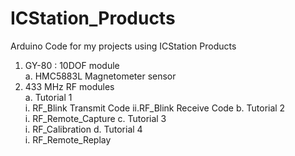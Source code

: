 # ICStation_Products
Arduino Code for my projects using ICStation Products

1. GY-80 : 10DOF module<br> 
  a. HMC5883L Magnetometer sensor
2. 433 MHz RF modules<br>
  a. Tutorial 1<br>
    i. RF_Blink Transmit Code
    ii.RF_Blink Receive Code
  b. Tutorial 2<br>
    i. RF_Remote_Capture
  c. Tutorial 3<br>
    i. RF_Calibration
  d. Tutorial 4<br>
    i. RF_Remote_Replay
